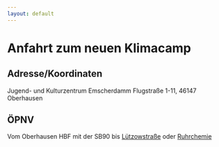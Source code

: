 ```yaml
---
layout: default
---
```


# Anfahrt zum neuen Klimacamp
## Adresse/Koordinaten
Jugend- und Kulturzentrum Emscherdamm
Flugstraße 1-11, 46147 Oberhausen

## ÖPNV
Vom Oberhausen HBF mit der SB90 bis [Lützowstraße](https://www.vrr.de/de/fahrplan-mobilitaet/fahrplanauskunft/?coordOutputFormat=WGS84%255Bdd.ddddd%255D&command=&itdLPxx_useJs=1&std3_suggestMacro=std3_suggest&itdLPxx_contractor=&std3_contractorMacro=&includedMeans=checkbox&useRealtime=1&inclMOT_0Macro=true&inclMOT_1=true&inclMOT_2=true&inclMOT_4Macro=true&inclMOT_5Macro=true&inclMOT_8Macro=true&imparedOptionsActive=1&itdLPxx_snippet=1&vrr_content_plugin=tx_vrrtrafficdata_triprequest&sessionID=0&requestID=1&std3_commonMacro=trip&std3_customMacro=true&routeType=LEASTTIME&trITMOTvalue100=10&useProxFootSearch=on&itdLPxx_template=tripresults_pt_trip&itdTripDateTimeDepArr=dep&itdDateDayMonthYear=20.07.2021&itdTime=16%3A35&itdTripDateTimeDepArrRadio=dep&name_origin=&nameInfo_origin=&type_origin=any&name_destination=Oberhausen+%28Rheinl%29%2C+L%C3%BCtzowstr.&nameInfo_destination=20014157&type_destination=any#) oder [Ruhrchemie](https://www.vrr.de/de/fahrplan-mobilitaet/fahrplanauskunft/?coordOutputFormat=WGS84%255Bdd.ddddd%255D&command=&itdLPxx_useJs=1&std3_suggestMacro=std3_suggest&itdLPxx_contractor=&std3_contractorMacro=&includedMeans=checkbox&useRealtime=1&inclMOT_0Macro=true&inclMOT_1=true&inclMOT_2=true&inclMOT_4Macro=true&inclMOT_5Macro=true&inclMOT_8Macro=true&imparedOptionsActive=1&itdLPxx_snippet=1&vrr_content_plugin=tx_vrrtrafficdata_triprequest&sessionID=0&requestID=1&std3_commonMacro=trip&std3_customMacro=true&routeType=LEASTTIME&trITMOTvalue100=10&useProxFootSearch=on&itdLPxx_template=tripresults_pt_trip&itdTripDateTimeDepArr=dep&itdDateDayMonthYear=20.07.2021&itdTime=16%3A35&itdTripDateTimeDepArrRadio=dep&name_origin=&nameInfo_origin=&type_origin=any&name_destination=Oberhausen+%28Rheinl%29%2C+L%C3%BCtzowstr.&nameInfo_destination=20014157&type_destination=any#)

